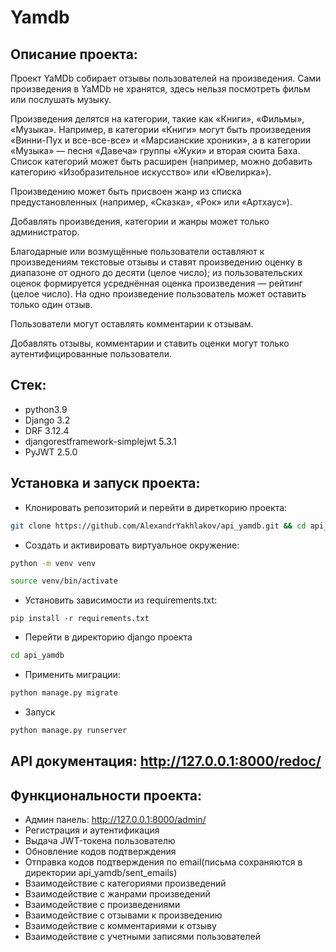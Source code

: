 # Yamdb
## Описание проекта:
Проект YaMDb собирает отзывы пользователей на произведения. Сами произведения в YaMDb не хранятся, здесь нельзя посмотреть фильм или послушать музыку.

Произведения делятся на категории, такие как «Книги», «Фильмы», «Музыка». Например, в категории «Книги» могут быть произведения «Винни-Пух и все-все-все» и «Марсианские хроники», а в категории «Музыка» — песня «Давеча» группы «Жуки» и вторая сюита Баха. Список категорий может быть расширен (например, можно добавить категорию «Изобразительное искусство» или «Ювелирка»). 

Произведению может быть присвоен жанр из списка предустановленных (например, «Сказка», «Рок» или «Артхаус»). 

Добавлять произведения, категории и жанры может только администратор.

Благодарные или возмущённые пользователи оставляют к произведениям текстовые отзывы и ставят произведению оценку в диапазоне от одного до десяти (целое число); из пользовательских оценок формируется усреднённая оценка произведения — рейтинг (целое число). На одно произведение пользователь может оставить только один отзыв.

Пользователи могут оставлять комментарии к отзывам.

Добавлять отзывы, комментарии и ставить оценки могут только аутентифицированные пользователи.

## Стек:
* python3.9
* Django 3.2
* DRF 3.12.4
* djangorestframework-simplejwt 5.3.1
* PyJWT 2.5.0

## Установка и запуск проекта:
* Клонировать репозиторий и перейти в диреткорию проекта:
```bash
git clone https://github.com/AlexandrYakhlakov/api_yamdb.git && cd api_yamdb 
```
* Cоздать и активировать виртуальное окружение:
```bash
python -m venv venv
```
```bash
source venv/bin/activate
```
* Установить зависимости из requirements.txt:
```
pip install -r requirements.txt
```
*  Перейти в директорию django проекта
```bash
cd api_yamdb
```
* Применить миграции:
```bash
python manage.py migrate
```
* Запуск
```bash
python manage.py runserver
```

## API документация: http://127.0.0.1:8000/redoc/

## Функциональности проекта:
* Админ панель: http://127.0.0.1:8000/admin/
* Регистрация и аутентификация
* Выдача JWT-токена пользователю
* Обновление кодов подтверждения
* Отправка кодов подтверждения по email(письма сохраняются в директории api_yamdb/sent_emails)
* Взаимодействие с категориями произведений
* Взаимодействие с жанрами произведений
* Взаимодействие с произведениями
* Взаимодействие с отзывами к произведению
* Взаимодействие с комментариями к отзыву
* Взаимодействие с учетными записями пользователей
